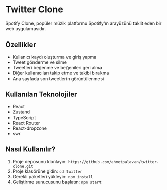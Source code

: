 
# Twitter Clone

Spotify Clone, popüler müzik platformu Spotify'ın arayüzünü taklit eden bir web uygulamasıdır.

## Özellikler

- Kullanıcı kaydı oluşturma ve giriş yapma
- Tweet gönderme ve silme
- Tweetleri beğenme ve beğenileri geri alma
- Diğer kullanıcıları takip etme ve takibi bırakma
- Ana sayfada son tweetlerin görüntülenmesi

## Kullanılan Teknolojiler

- React
- Zustand
- TypeScript
- React Router
- React-dropzone
- swr

## Nasıl Kullanılır?

1. Proje deposunu klonlayın: `https://github.com/ahmetpalavan/twitter-clone.git`
2. Proje klasörüne gidin: `cd twitter`
3. Gerekli paketleri yükleyin: `npm install`
5. Geliştirme sunucusunu başlatın: `npm start`
